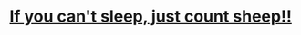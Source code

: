 # [If you can't sleep, just count sheep!!](https://www.codewars.com/kata/if-you-cant-sleep-just-count-sheep/)
